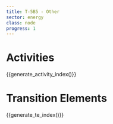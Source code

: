 ```yaml
---
title: T-5B5 - Other
sector: energy
class: node
progress: 1
---
```




# Activities

{{generate_activity_index()}}


# Transition Elements

{{generate_te_index()}}


